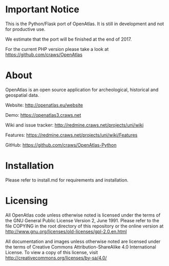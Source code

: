 # Important Notice

This is the Python/Flask port of OpenAtlas. It is still in development and not for productive use.

We estimate that the port will be finished at the end of 2017.

For the current PHP version please take a look at https://github.com/craws/OpenAtlas

# About

OpenAtlas is an open source application for archeological, historical and geospatial data.

Website: http://openatlas.eu/website

Demo: https://openatlas3.craws.net

Wiki and issue tracker: http://redmine.craws.net/projects/uni/wiki

Features: https://redmine.craws.net/projects/uni/wiki/Features

GitHub: https://github.com/craws/OpenAtlas-Python

# Installation

Please refer to install.md for requirements and installation.

# Licensing

All OpenAtlas code unless otherwise noted is licensed under the terms of the GNU General Public License Version 2,
June 1991. Please refer to the file COPYING in the root directory of this repository or the online version at http://www.gnu.org/licenses/old-licenses/gpl-2.0.en.html

All documentation and images unless otherwise noted are licensed under the terms of
Creative Commons Attribution-ShareAlike 4.0 International License.
To view a copy of this license, visit http://creativecommons.org/licenses/by-sa/4.0/
